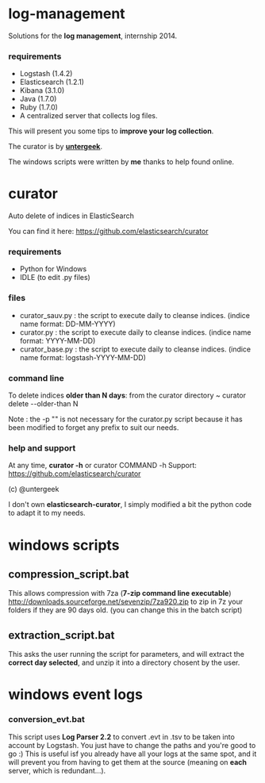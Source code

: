 log-management
==============

Solutions for the __log management__, internship 2014.

### requirements
- Logstash (1.4.2)
- Elasticsearch (1.2.1)
- Kibana (3.1.0)
- Java (1.7.0)
- Ruby (1.7.0)
- A centralized server that collects log files.

This will present you some tips to __improve your log collection__.

The curator is by [__untergeek__](http://downloads.sourceforge.net/sevenzip/7za920.zip).

The windows scripts were written by __me__ thanks to help found online.

# curator

Auto delete of indices in ElasticSearch

You can find it here: https://github.com/elasticsearch/curator

### requirements
- Python for Windows
- IDLE (to edit .py files)

### files
- curator_sauv.py : the script to execute daily to cleanse indices. (indice name format: DD-MM-YYYY)
- curator.py : the script to execute daily to cleanse indices. (indice name format: YYYY-MM-DD)
- curator_base.py : the script to execute daily to cleanse indices. (indice name format: logstash-YYYY-MM-DD)

### command line
To delete indices __older than N days__: from the curator directory
~ curator delete --older-than N

Note : the -p "" is not necessary for the curator.py script because it has been modified to forget any prefix to suit our needs.

### help and support
At any time, __curator -h__ or curator COMMAND -h
Support: https://github.com/elasticsearch/curator

(c) @untergeek

I don't own __elasticsearch-curator__, I simply modified a bit the python code to adapt it to my needs. 

# windows scripts

## compression_script.bat

This allows compression with 7za (__7-zip command line executable__) http://downloads.sourceforge.net/sevenzip/7za920.zip to zip in 7z your folders if they are 90 days old. (you can change this in the batch script)

## extraction_script.bat

This asks the user running the script for parameters, and will extract the __correct day selected__, and unzip it into a directory chosent by the user.

# windows event logs

### conversion_evt.bat

This script uses __Log Parser 2.2__ to convert .evt in .tsv to be taken into account by Logstash. You just have to change the paths and you're good to go :) This is useful isf you already have all your logs at the same spot, and it will prevent you from having to get them at the source (meaning on __each__ server, which is redundant...).
